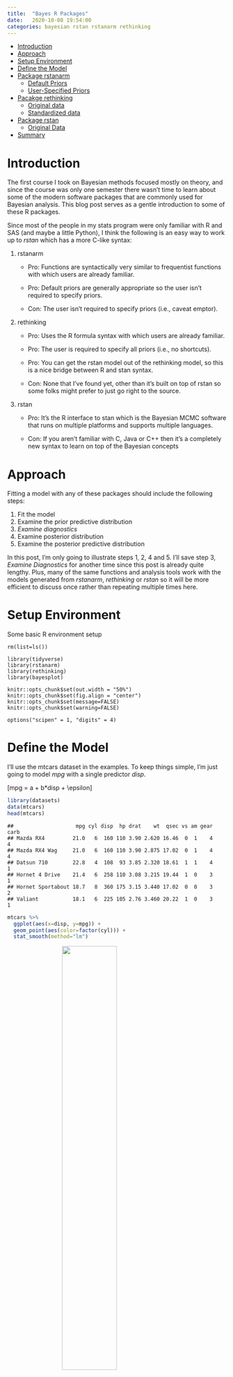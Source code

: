 ```yaml
---
title:  "Bayes R Packages"
date:   2020-10-08 19:54:00
categories: bayesian rstan rstanarm rethinking
---
```


  - [Introduction](#introduction)
  - [Approach](#approach)
  - [Setup Environment](#setup-environment)
  - [Define the Model](#define-the-model)
  - [Package rstanarm](#package-rstanarm)
      - [Default Priors](#default-priors)
      - [User-Specified Priors](#user-specified-priors)
  - [Pacakge rethinking](#package-rethinking)
      - [Original data](#original-data)
      - [Standardized data](#standardized-data)
  - [Package rstan](#package-rstan)
      - [Original Data](#original-data-1)
  - [Summary](#summary)

# Introduction

The first course I took on Bayesian methods focused mostly on theory,
and since the course was only one semester there wasn’t time to learn
about some of the modern software packages that are commonly used for
Bayesian analysis. This blog post serves as a gentle introduction to
some of these R packages.

Since most of the people in my stats program were only familiar with R
and SAS (and maybe a little Python), I think the following is an easy
way to work up to *rstan* which has a more C-like syntax:

1.  rstanarm
      - Pro: Functions are syntactically very similar to frequentist
        functions with which users are already familiar.
    
      - Pro: Default priors are generally appropriate so the user isn’t
        required to specify priors.
    
      - Con: The user isn’t required to specify priors (i.e., caveat
        emptor).
2.  rethinking
      - Pro: Uses the R formula syntax with which users are already
        familiar.
    
      - Pro: The user is required to specify all priors (i.e., no
        shortcuts).
    
      - Pro: You can get the rstan model out of the rethinking model, so
        this is a nice bridge between R and stan syntax.
    
      - Con: None that I’ve found yet, other than it’s built on top of
        rstan so some folks might prefer to just go right to the source.
3.  rstan
      - Pro: It’s the R interface to stan which is the Bayesian MCMC
        software that runs on multiple platforms and supports multiple
        languages.
    
      - Con: If you aren’t familiar with C, Java or C++ then it’s a
        completely new syntax to learn on top of the Bayesian concepts

# Approach

Fitting a model with any of these packages should include the following
steps:

1.  Fit the model
2.  Examine the prior predictive distribution
3.  *Examine diagnostics*
4.  Examine posterior distribution
5.  Examine the posterior predictive distribution

In this post, I’m only going to illustrate steps 1, 2, 4 and 5. I’ll
save step 3, *Examine Diagnostics* for another time since this post is
already quite lengthy. Plus, many of the same functions and analysis
tools work with the models generated from *rstanarm*,
*rethinking* or *rstan* so it will be more efficient to discuss once
rather than repeating multiple times here.

# Setup Environment

Some basic R environment setup

```{r}
rm(list=ls())

library(tidyverse)
library(rstanarm)
library(rethinking)
library(bayesplot)

knitr::opts_chunk$set(out.width = "50%")
knitr::opts_chunk$set(fig.align = "center")
knitr::opts_chunk$set(message=FALSE)
knitr::opts_chunk$set(warning=FALSE)

options("scipen" = 1, "digits" = 4)
```

# Define the Model

I’ll use the mtcars dataset in the examples. To keep things simple, I’m
just going to model *mpg* with a single predictor *disp*.

\[mpg = a + b*disp + \epsilon\]

``` r
library(datasets)
data(mtcars)
head(mtcars)
```

    ##                    mpg cyl disp  hp drat    wt  qsec vs am gear carb
    ## Mazda RX4         21.0   6  160 110 3.90 2.620 16.46  0  1    4    4
    ## Mazda RX4 Wag     21.0   6  160 110 3.90 2.875 17.02  0  1    4    4
    ## Datsun 710        22.8   4  108  93 3.85 2.320 18.61  1  1    4    1
    ## Hornet 4 Drive    21.4   6  258 110 3.08 3.215 19.44  1  0    3    1
    ## Hornet Sportabout 18.7   8  360 175 3.15 3.440 17.02  0  0    3    2
    ## Valiant           18.1   6  225 105 2.76 3.460 20.22  1  0    3    1

``` r
mtcars %>%
  ggplot(aes(x=disp, y=mpg)) +
  geom_point(aes(color=factor(cyl))) +
  stat_smooth(method="lm")
```

<img src="{{site.baseurl}}/images/Bayes_Pkgs_Part1_files/figure-gfm/unnamed-chunk-3-1.png" width="50%" style="display: block; margin: auto;" />

Note that a linear model isn’t a great fit to the data–I’ll deal with
that in the next blog post. This post is focused on the mechanics of how
to use each package.

One more thing, let’s calculate the mean and standard deviation of both
*mpg* and *disp*. We’ll need this info later.

``` r
mu <- mtcars %>% select(mpg, disp) %>% colMeans()
sigma <- mtcars %>% select(mpg, disp) %>% apply(2,sd)

knitr::kable(cbind(mu, sigma), col.names = c("Mean", "Std Dev"))
```

|      |   Mean | Std Dev |
| :--- | -----: | ------: |
| mpg  |  20.09 |   6.027 |
| disp | 230.72 | 123.939 |

# Package rstanarm

We will use the *stan\_glm* function from the *rstanarm* package for the
linear model. As you’ll see, the syntax is very similar to *lm*.

## Default Priors

Let’s start with the default priors. When using the default priors,
*stan\_glm* automatically standardizes the parameters so we don’t need
to do that beforehand.

### Fit Model

``` r
mdl1 <- stan_glm(mpg ~ disp, data = mtcars, cores=parallel::detectCores())
```

### Prior Predictive Distribution

We can check whether or not the defaults priors seem reasonable with the
prior predictive distribution. The *prior\_summary* function shows the
default priors for the model as well as the adjusted priors after
automatic scaling. See
<http://mc-stan.org/rstanarm/articles/priors.html> if you are interested
in the details about the default and adjusted priors.

``` r
prior_summary(mdl1)
```

    ## Priors for model 'mdl1' 
    ## ------
    ## Intercept (after predictors centered)
    ##   Specified prior:
    ##     ~ normal(location = 20, scale = 2.5)
    ##   Adjusted prior:
    ##     ~ normal(location = 20, scale = 15)
    ## 
    ## Coefficients
    ##   Specified prior:
    ##     ~ normal(location = 0, scale = 2.5)
    ##   Adjusted prior:
    ##     ~ normal(location = 0, scale = 0.12)
    ## 
    ## Auxiliary (sigma)
    ##   Specified prior:
    ##     ~ exponential(rate = 1)
    ##   Adjusted prior:
    ##     ~ exponential(rate = 0.17)
    ## ------
    ## See help('prior_summary.stanreg') for more details

``` r
# Plot prior predictive distribution
N <- 100

prior_samples <- data.frame(a = rnorm(N, 20, 15),
                            b = rnorm(N, 0, 0.12))

D <- seq(min(mtcars$disp), max(mtcars$disp), length.out = N)

res <- as.data.frame(apply(prior_samples, 1, function(x) x[1] + x[2] * (D-230.7))) %>%
  mutate(disp = D) %>%
  pivot_longer(cols=c(-"disp"), names_to="iter") 

res %>%
  ggplot() +
  geom_line(aes(x=disp, y=value, group=iter), alpha=0.2) +
  labs(x="disp", y="prior predictive mpg")
```

<img src="{{site.baseurl}}/images/Bayes_Pkgs_Part1_files/figure-gfm/unnamed-chunk-7-1.png" width="50%" style="display: block; margin: auto;" />

Two observations from this plot stand out: 1) negative mpg is
unrealistic and 2) increasing mpg as displacement increases also seems
unlikely in the real-world. Later on I’ll choose a more informative
prior that incorporates this additional knowledge. But the adjusted
default priors aren’t totally unreasonable so I’ll proceed with the
analysis.

### Posterior Distribution

The Bayesian posterior point estimates for *a* and *b* are shown below.

``` r
coef(mdl1)
```

    ## (Intercept)        disp 
    ##    29.61562    -0.04135

The 89% credible intervals for all *a*, *b* and *sigma* are shown below.

``` r
knitr::kable(posterior_interval(mdl1, prob=0.89))
```

|             |     5.5% |    94.5% |
| :---------- | -------: | -------: |
| (Intercept) |  27.5252 |  31.6364 |
| disp        | \-0.0491 | \-0.0336 |
| sigma       |   2.7228 |   4.1633 |

### Posterior Predictive Distribution

Finally, let’s check the posterior predictive distribution.

``` r
newdata <- data.frame(disp=seq(min(mtcars$disp), max(mtcars$disp)))

y_rep <- as.data.frame(t(posterior_linpred(mdl1, newdata=newdata, draws=20))) %>%
  cbind(newdata) %>%
  pivot_longer(cols=starts_with("V"), names_to="grp", values_to="mpg")

y_rep %>%
  ggplot(aes(x=disp, y=mpg)) +
  geom_line(aes(group=grp), alpha=0.2) +
  geom_point(data = mtcars, aes(color=factor(cyl))) 
```

<img src="{{site.baseurl}}/images/Bayes_Pkgs_Part1_files/figure-gfm/unnamed-chunk-10-1.png" width="50%" style="display: block; margin: auto;" />

Given our assumption of a linear model (which we already know isn’t
really appropriate for this data), the resulting posterior predictive
distribution is consistent with the observed data.

## User-Specified Priors

This time I’ll specify priors instead of using the defaults. But first,
I’ll standardize both *mpg* and *disp*.

``` r
# Standardize
df <- data.frame(mtcars %>% select(mpg, disp) %>% scale())
df['cyl'] = mtcars$cyl

mdl2 <- stan_glm(mpg ~ disp, data = df,
                 prior = normal(0,1/sqrt(2)), # prior for slope
                 prior_intercept = normal(0,1/sqrt(2)), # prior for intercept
                 cores=parallel::detectCores())
```

### Prior Predictive Distribution

Again, let’s do a sanity check with the prior predictive distribution.

``` r
prior_summary(mdl2)
```

    ## Priors for model 'mdl2' 
    ## ------
    ## Intercept (after predictors centered)
    ##  ~ normal(location = 0, scale = 0.71)
    ## 
    ## Coefficients
    ##  ~ normal(location = 0, scale = 0.71)
    ## 
    ## Auxiliary (sigma)
    ##  ~ exponential(rate = 1)
    ## ------
    ## See help('prior_summary.stanreg') for more details

``` r
# Plot prior predictive distribution
N <- 100

prior_samples <- data.frame(a = rnorm(N, 0, 1/sqrt(2)),
                            b = rnorm(N, 0, 1/sqrt(2)))

D <- seq(min(df$disp), max(df$disp), length.out = N)

res <- as.data.frame(apply(prior_samples, 1, function(x) x[1] + x[2] * (D))) %>%
  mutate(disp = D) %>%
  pivot_longer(cols=c(-"disp"), names_to="iter") 

res %>%
  ggplot() +
  geom_line(aes(x=disp, y=value, group=iter), alpha=0.2) +
  labs(x="disp", y="prior predictive mpg")
```

<img src="{{site.baseurl}}/images/Bayes_Pkgs_Part1_files/figure-gfm/unnamed-chunk-13-1.png" width="50%" style="display: block; margin: auto;" />

Remember, I standardized *mpg* & *disp* so that’s why the scales are
different in this plot. Also, the negative values of *mpg* aren’t
necessarily unrealistic after standardization. However, the unrealistic situations 
where *mpg* increases as *disp* increases are still present. 
This is because the prior I chose for *b* is still symmetric
about 0. In a later example, I’ll choose yet another prior for *b* that
is even further refined based on real-world information.

### Posterior Distribution

Let’s check the posterior estimates:

``` r
mdl2
```

    ## stan_glm
    ##  family:       gaussian [identity]
    ##  formula:      mpg ~ disp
    ##  observations: 32
    ##  predictors:   2
    ## ------
    ##             Median MAD_SD
    ## (Intercept)  0.0    0.1  
    ## disp        -0.8    0.1  
    ## 
    ## Auxiliary parameter(s):
    ##       Median MAD_SD
    ## sigma 0.5    0.1   
    ## 
    ## ------
    ## * For help interpreting the printed output see ?print.stanreg
    ## * For info on the priors used see ?prior_summary.stanreg

And the 89% posterior credible intervals:

``` r
posterior_interval(mdl2, prob=0.89)
```

    ##                5.5%   94.5%
    ## (Intercept) -0.1580  0.1517
    ## disp        -0.9959 -0.6654
    ## sigma        0.4496  0.6862

The above are standardized, so let’s convert back to the orginal scale
and compare to the results using the defaults priors.

``` r
a_prime_mdl2 <- mu['mpg'] + sigma['mpg']*coef(mdl2)[1] - coef(mdl2)[2] * sigma['mpg'] * mu['disp'] / sigma['disp']
b_prime_mdl2 <- coef(mdl2)[2]*sigma['mpg'] / sigma['disp']

knitr::kable(cbind(coef(mdl1), c(a_prime_mdl2, b_prime_mdl2)), 
             col.names = c("Default", "User-Specified"))
```

|             |  Default | User-Specified |
| :---------- | -------: | -------------: |
| (Intercept) |  29.6156 |        29.4235 |
| disp        | \-0.0414 |       \-0.0404 |

Voila\! The results are very similar as expected.

### Posterior Predictive Distribution

Finally, let’s check the posterior predictive distribution using the
*posterior\_linepred* function.

``` r
newdata <- data.frame(disp=seq(min(df$disp), max(df$disp)))

y_rep <- as.data.frame(t(posterior_linpred(mdl2, newdata=newdata, draws=20))) %>%
  cbind(newdata) %>%
  pivot_longer(cols=starts_with("V"), names_to="grp", values_to="mpg")

y_rep %>%
  ggplot(aes(x=disp, y=mpg)) +
  geom_line(aes(group=grp), alpha=0.2) +
  geom_point(data = df, aes(color=factor(cyl))) 
```

<img src="{{site.baseurl}}/images/Bayes_Pkgs_Part1_files/figure-gfm/unnamed-chunk-17-1.png" width="50%" style="display: block; margin: auto;" />

And again, the results are consistent with our assumptions and
expectations.

# Package rethinking

## Original data

Again, I’ll start with the original data. First, define the model as
shown below. Note that the *rethinking* package requires you to define
all priors–there are no defaults. I’ll use the same priors for *a* and
*sigma* as *rstanarm’s* adjusted default priors, but now I’ll use a
uniform\[-0.1, 0\] prior for *b*.

``` r
# Define model

f <- alist(
  mpg ~ dnorm(mu, sigma),
  mu ~ a + b * (disp - 230.7),
  a ~ dnorm(20, 10),
  b ~ dunif(-0.1, 0),
  sigma ~ dexp(0.17)
)
```

``` r
# Fit model
mdl3 <- map2stan(f,mtcars)
```

### Prior Predictive Distribution

You’ll see the effect of my choice of priors in the prior predictive
distribution plot below.

``` r
# Plot prior predictive distribution
N <- 100

prior_samples <- data.frame(a = rnorm(N, 25, 15),
                            b = runif(N, -0.1, 0))

D <- seq(min(mtcars$disp), max(mtcars$disp), length.out = N)

res <- as.data.frame(apply(prior_samples, 1, function(x) x[1] + x[2] * (D))) %>%
  mutate(disp = D) %>%
  pivot_longer(cols=c(-"disp"), names_to="iter") 

res %>%
  ggplot() +
  geom_line(aes(x=disp, y=value, group=iter), alpha=0.2) +
  labs(x="disp", y="prior predictive mpg")
```

<img src="{{site.baseurl}}/images/Bayes_Pkgs_Part1_files/figure-gfm/unnamed-chunk-20-1.png" width="50%" style="display: block; margin: auto;" />

Note that now all of the slopes are non-positive. This reflects my prior
belief that *mpg* cannot increase as *disp* increases.

### Posterior Distribution

The *precis* function from the *rethinking* package gives us the point
estimate, credible intervals and some additional information.

``` r
precis(mdl3)
```

    ##           mean       sd     5.5%    94.5% n_eff Rhat4
    ## a     20.08232 0.591827 19.17169 21.04652 886.7 1.001
    ## b     -0.04105 0.004896 -0.04896 -0.03339 758.8 1.007
    ## sigma  3.35813 0.440448  2.72045  4.11441 748.3 1.000

### Posterior Predictive Distribution

Finally, we check the posterior predictive distribution using the
*extract.samples* function.

``` r
N <- 20
ppd <- as.data.frame(extract.samples(mdl3, N)) %>%
  mutate(x_lwr = c(rep(min(mtcars$disp),N)),
         x_upr = c(rep(max(mtcars$disp), N)),
         grp = 1:N) %>%
  pivot_longer(cols=starts_with("x_"), names_to="x", values_to="disp") %>%
  mutate(y = a + b * (disp - 230.7))


ggplot(data=mtcars, mapping=aes(x=disp, y=mpg)) +
  geom_point(aes(color=factor(cyl))) +
  geom_line(data=ppd, mapping=aes(x=disp, y=y, group=grp), color="black", alpha=0.2)
```

<img src="{{site.baseurl}}/images/Bayes_Pkgs_Part1_files/figure-gfm/unnamed-chunk-22-1.png" width="50%" style="display: block; margin: auto;" />

## Standardized data

Now, we’ll standardize the \(mpg\) and \(disp\) and then define the
model as follows

``` r
# Standardize 
df <- as.data.frame(mtcars %>% select(mpg, disp) %>% scale())
df['cyl'] <- mtcars$cyl

# Define model
f <- alist(
  mpg ~ dnorm(mu, sigma),
  mu ~ a + b * disp,
  a ~ dnorm(0,0.7), # map2stan doesn't like 1/sqrt(2) here so I use 0.7 instead
  b ~ dnorm(0,0.7),
  sigma ~ dexp(1)
)

# Fit model
mdl4 <- map2stan(f,df)
```

### Prior Predictive Distribution

Same as [*rstanarm* prior predictive distribution.](#prior-predictive-distribution-1)

### Posterior Distribution

``` r
precis(mdl4)
```

    ##            mean      sd    5.5%   94.5%  n_eff  Rhat4
    ## a      0.005393 0.09108 -0.1359  0.1529 1150.8 0.9996
    ## b     -0.829030 0.10559 -0.9938 -0.6524  814.6 1.0056
    ## sigma  0.555785 0.07629  0.4468  0.6818  929.2 0.9990

Again, let’s convert back to the original scale for comparison.

``` r
# Let's convert back to original scale for comparison
a_prime_mdl4 <- mu['mpg'] + sigma['mpg']*coef(mdl4)['a'] - coef(mdl4)['b'] * sigma['mpg'] * mu['disp'] / sigma['disp']
b_prime_mdl4 <- coef(mdl4)['b']*sigma['mpg'] / sigma['disp']

knitr::kable(cbind(coef(mdl3)[1:2], c(a_prime_mdl4, b_prime_mdl4)), 
             col.names = c("Default", "User-Specified"))
```

|   | Default | User-Specified |
| :- | ------: | -------------: |
| a |  20.082 |        29.4246 |
| b | \-0.041 |       \-0.0403 |

# Package rstan

First, he’s a handy [cheat
sheet](http://www.sumsar.net/files/posts/2017-bayesian-tutorial-exercises/stan_cheat_sheet2.12.pdf)
on *stan’s* syntax.

## Original Data

Remember way at the top when I said you can get the *rstan* model from
the *rethinking* model? Here it is:

``` r
#Below is output from stancode(mdl2)

(mdlstan <- stancode(mdl3))
```

    ## //2020-10-08 20:12:29
    ## data{
    ##     int<lower=1> N;
    ##     real mpg[N];
    ##     real disp[N];
    ## }
    ## parameters{
    ##     real a;
    ##     real<lower=-0.1,upper=0> b;
    ##     real<lower=0> sigma;
    ## }
    ## model{
    ##     vector[N] mu;
    ##     sigma ~ exponential( 0.17 );
    ##     // b ~ uniform( -0.1 , 0 );
    ##     a ~ normal( 20 , 10 );
    ##     for ( i in 1:N ) {
    ##         mu[i] = a + b * (disp[i] - 230.7);
    ##     }
    ##     mpg ~ normal( mu , sigma );
    ## }
    ## generated quantities{
    ##     vector[N] mu;
    ##     for ( i in 1:N ) {
    ##         mu[i] = a + b * (disp[i] - 230.7);
    ##     }
    ## }

    ## [1] "//2020-10-08 20:12:29\ndata{\n    int<lower=1> N;\n    real mpg[N];\n    real disp[N];\n}\nparameters{\n    real a;\n    real<lower=-0.1,upper=0> b;\n    real<lower=0> sigma;\n}\nmodel{\n    vector[N] mu;\n    sigma ~ exponential( 0.17 );\n    // b ~ uniform( -0.1 , 0 );\n    a ~ normal( 20 , 10 );\n    for ( i in 1:N ) {\n        mu[i] = a + b * (disp[i] - 230.7);\n    }\n    mpg ~ normal( mu , sigma );\n}\ngenerated quantities{\n    vector[N] mu;\n    for ( i in 1:N ) {\n        mu[i] = a + b * (disp[i] - 230.7);\n    }\n}\n\n"

Now let’s fit this model with *rstan*.

``` r
# Allow parallel processing if supported
options(mc.cores = parallel::detectCores())
# Save the compiled Stan program to disk
rstan_options(auto_write = TRUE)

# Note that we must reformat the data as a list
mtcars_dat <- list(N = nrow(mtcars), mpg = mtcars$mpg, disp=mtcars$disp)
fit <- stan(model_code = mdlstan, data=mtcars_dat)
```

### Prior Predictive Distribution

Same as [*rethinking* prior predictive distribution.](#prior-predictive-distribution-2)

### Posterior Distribution

``` r
print(fit, pars=c("a", "b", "sigma"), probs=c(0.055, 0.945))
```

    ## Inference for Stan model: ea0216f179c9cc087250ab0ac3760980.
    ## 4 chains, each with iter=2000; warmup=1000; thin=1; 
    ## post-warmup draws per chain=1000, total post-warmup draws=4000.
    ## 
    ##        mean se_mean   sd  5.5% 94.5% n_eff Rhat
    ## a     20.10    0.01 0.58 19.17 21.03  3327    1
    ## b     -0.04    0.00 0.00 -0.05 -0.03  3199    1
    ## sigma  3.36    0.01 0.46  2.70  4.16  3223    1
    ## 
    ## Samples were drawn using NUTS(diag_e) at Thu Oct 08 20:22:49 2020.
    ## For each parameter, n_eff is a crude measure of effective sample size,
    ## and Rhat is the potential scale reduction factor on split chains (at 
    ## convergence, Rhat=1).

``` r
plot(fit, pars=c("a", "b", "sigma"), ci_level=0.89)
```

<img src="{{site.baseurl}}/images/Bayes_Pkgs_Part1_files/figure-gfm/unnamed-chunk-29-1.png" width="50%" style="display: block; margin: auto;" />

### Posterior Predictive Distribution

``` r
# extract method keeps the chains separate, 
# as.data.frame merges them

N <- 20
ppd <- as.data.frame(fit, pars=c("a", "b")) %>% # Returns 1000 rows
  head(N) %>%  # keep first N rows
  mutate(x_lwr = c(rep(min(mtcars$disp),N)),
         x_upr = c(rep(max(mtcars$disp), N)),
         grp = 1:N) %>%
  pivot_longer(cols=starts_with("x_"), names_to="x", values_to="disp") %>%
  mutate(y = a + b * (disp - 230.7))


ggplot(data=mtcars, mapping=aes(x=disp, y=mpg)) +
  geom_point(aes(color=factor(cyl))) +
  geom_line(data=ppd, mapping=aes(x=disp, y=y, group=grp), color="black", alpha=0.2)
```

<img src="{{site.baseurl}}/images/Bayes_Pkgs_Part1_files/figure-gfm/unnamed-chunk-30-1.png" width="50%" style="display: block; margin: auto;" />

# Summary

Let’s compare the posterior point estimates for the three packages.
Recall that I used different priors for *b* in some of the examples, so
I’m summarizing the results into two tables to make sure I’m doing
apples to apples comparisons.

The first table shows the posterior estimates for a Normal prior for
*b*, and the results are very close for all three packages as expected.

|             | rstanarm (default prior) | rstanarm (user specified) | rethinking |
| :---------- | -----------------------: | ------------------------: | ---------: |
| (Intercept) |                  29.6156 |                   29.4235 |    29.4246 |
| disp        |                 \-0.0414 |                  \-0.0404 |   \-0.0403 |


The next table shows the posterior estimates when the prior for *b* was
U\[-0.1, 0\]. As expected, the results are very similar for the two
packages. Note: If you are wondering why I didn’t demonstrate *rstanarm* with this
prior, it’s because *stan\_glm* has a limited set of user-specified
prior distributions it supports.


|   | rethinking |    rstan |
| :- | ---------: | -------: |
| a |     20.082 |  20.1012 |
| b |    \-0.041 | \-0.0412 |


Finally, by comparing the two tables, we get a sense of how the choice
of prior affects the posterior. It only really affects the posterior
estimate of the intercept which is generally not of interest. The
posterior estimate for *b* is essentially the same for both priors which
tells us that observed data is driving the estimate, not the priors.
Thus, *assuming a linear model is appropriate for this data*, I would be
fairly confident that this posterior estimate for *b* is not sensitive
to my choice of prior.
